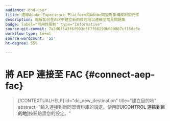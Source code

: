 ```yaml
---
audience: end-user
title: 連線Adobe Experience Platform和Adobe同盟對象構成附加元件
description: 瞭解如何在AEP中建立新的目的地以連線至常見問題集
badge: label="可用性限制" type="Informative"
source-git-commit: 7a3d03543f6f903c3f7f66299b600807cf15de5e
workflow-type: tm+mt
source-wordcount: '52'
ht-degree: 55%

---
```


# 將 AEP 連接至 FAC {#connect-aep-fac}


>[!CONTEXTUALHELP]
>id="dc_new_destination"
>title="建立目的地"
>abstract="輸入連接到新同盟資料庫的設定。使用&#x200B;**[!UICONTROL 連結到目的地]**&#x200B;按鈕驗證您的設定。"


